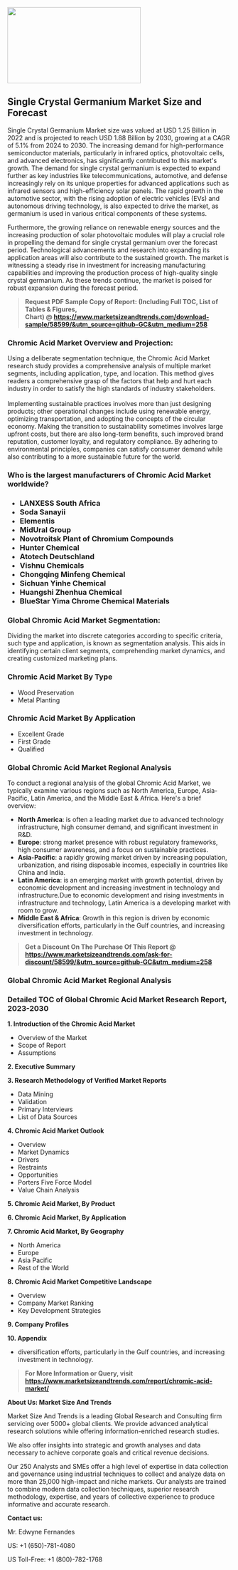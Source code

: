 <p><img class="alignnone size-medium wp-image-20088" src="https://ffe5etoiles.com/wp-content/uploads/2024/12/MST1-300x171.png" alt="" width="300" height="171" /></p><h2>Single Crystal Germanium Market Size and Forecast</h2><p>Single Crystal Germanium Market size was valued at USD 1.25 Billion in 2022 and is projected to reach USD 1.88 Billion by 2030, growing at a CAGR of 5.1% from 2024 to 2030. The increasing demand for high-performance semiconductor materials, particularly in infrared optics, photovoltaic cells, and advanced electronics, has significantly contributed to this market's growth. The demand for single crystal germanium is expected to expand further as key industries like telecommunications, automotive, and defense increasingly rely on its unique properties for advanced applications such as infrared sensors and high-efficiency solar panels. The rapid growth in the automotive sector, with the rising adoption of electric vehicles (EVs) and autonomous driving technology, is also expected to drive the market, as germanium is used in various critical components of these systems.</p><p>Furthermore, the growing reliance on renewable energy sources and the increasing production of solar photovoltaic modules will play a crucial role in propelling the demand for single crystal germanium over the forecast period. Technological advancements and research into expanding its application areas will also contribute to the sustained growth. The market is witnessing a steady rise in investment for increasing manufacturing capabilities and improving the production process of high-quality single crystal germanium. As these trends continue, the market is poised for robust expansion during the forecast period.</p></p><blockquote id="" class=""><strong>Request PDF Sample Copy of Report: (Including Full TOC, List of Tables &amp; Figures, Chart)&nbsp;@&nbsp;<strong><a href="https://www.marketsizeandtrends.com/download-sample/58599/&utm_source=github-GC&utm_medium=258" target="_blank">https://www.marketsizeandtrends.com/download-sample/58599/&utm_source=github-GC&utm_medium=258</a></strong></strong></blockquote><h3 id="" class="">Chromic Acid Market&nbsp;Overview and Projection:</h3><p id="" class="">Using a deliberate segmentation technique, the Chromic Acid Market research study provides a comprehensive analysis of multiple market segments, including application, type, and location. This method gives readers a comprehensive grasp of the factors that help and hurt each industry in order to satisfy the high standards of industry stakeholders. <br /> <br />Implementing sustainable practices involves more than just designing products; other operational changes include using renewable energy, optimizing transportation, and adopting the concepts of the circular economy. Making the transition to sustainability sometimes involves large upfront costs, but there are also long-term benefits, such improved brand reputation, customer loyalty, and regulatory compliance. By adhering to environmental principles, companies can satisfy consumer demand while also contributing to a more sustainable future for the world.</p><h3 id="" class="">Who is the largest manufacturers of&nbsp;Chromic Acid Market worldwide?</h3><h3 class=""><p><ul><li>LANXESS South Africa </li><li> Soda Sanayii </li><li> Elementis </li><li> MidUral Group </li><li> Novotroitsk Plant of Chromium Compounds </li><li> Hunter Chemical </li><li> Atotech Deutschland </li><li> Vishnu Chemicals </li><li> Chongqing Minfeng Chemical </li><li> Sichuan Yinhe Chemical </li><li> Huangshi Zhenhua Chemical </li><li> BlueStar Yima Chrome Chemical Materials</li></ul></p></h3><h3 id="" class="">Global&nbsp;Chromic Acid Market Segmentation:</h3><p id="" class="">Dividing the market into discrete categories according to specific criteria, such type and application, is known as segmentation analysis. This aids in identifying certain client segments, comprehending market dynamics, and creating customized marketing plans.</p><h3 id="" class="">Chromic Acid Market&nbsp;By Type</h3><p><p><ul><li>Wood Preservation </li><li> Metal Planting</p></li></ul></p></p><h3 id="" class="">Chromic Acid Market&nbsp;By Application</h3><p class=""><p><ul><li>Excellent Grade </li><li> First Grade </li><li> Qualified</li></ul></p></p><h3 id="" class="">Global Chromic Acid Market Regional Analysis</h3><p id="" class="">To conduct a regional analysis of the global Chromic Acid Market, we typically examine various regions such as North America, Europe, Asia-Pacific, Latin America, and the Middle East &amp; Africa. Here's a brief overview:</p><ul><li><strong>North America</strong>: is often a leading market due to advanced technology infrastructure, high consumer demand, and significant investment in R&amp;D.</li><li><strong>Europe</strong>: strong market presence with robust regulatory frameworks, high consumer awareness, and a focus on sustainable practices.</li><li><strong>Asia-Pacific</strong>: a rapidly growing market driven by increasing population, urbanization, and rising disposable incomes, especially in countries like China and India.</li><li><strong>Latin America</strong>: is an emerging market with growth potential, driven by economic development and increasing investment in technology and infrastructure.Due to economic development and rising investments in infrastructure and technology, Latin America is a developing market with room to grow.</li><li><strong>Middle East &amp; Africa</strong>: Growth in this region is driven by economic diversification efforts, particularly in the Gulf countries, and increasing investment in technology.</li></ul><blockquote id="" class=""><strong>Get a Discount On The Purchase Of This Report @ <strong><a href="https://www.marketsizeandtrends.com/ask-for-discount/58599/&utm_source=github-GC&utm_medium=258" target="_blank">https://www.marketsizeandtrends.com/ask-for-discount/58599/&utm_source=github-GC&utm_medium=258</a></strong></strong></blockquote><h3 id="" class="">Global Chromic Acid Market Regional Analysis</h3><h3 id="" class="">Detailed TOC of Global Chromic Acid Market Research Report, 2023-2030</h3><p id="" class=""><strong>1. Introduction of the Chromic Acid Market</strong></p><ul><li>Overview of the Market</li><li>Scope of Report</li><li>Assumptions</li></ul><p id="" class=""><strong>2. Executive Summary</strong></p><p id="" class=""><strong>3. Research Methodology of Verified Market Reports</strong></p><ul><li>Data Mining</li><li>Validation</li><li>Primary Interviews</li><li>List of Data Sources</li></ul><p id="" class=""><strong>4. Chromic Acid Market Outlook</strong></p><ul><li>Overview</li><li>Market Dynamics</li><li>Drivers</li><li>Restraints</li><li>Opportunities</li><li>Porters Five Force Model</li><li>Value Chain Analysis</li></ul><p id="" class=""><strong>5. Chromic Acid Market, By Product</strong></p><p id="" class=""><strong>6. Chromic Acid Market, By Application</strong></p><p id="" class=""><strong>7. Chromic Acid Market, By Geography</strong></p><ul><li>North America</li><li>Europe</li><li>Asia Pacific</li><li>Rest of the World</li></ul><p id="" class=""><strong>8. Chromic Acid Market Competitive Landscape</strong></p><ul><li>Overview</li><li>Company Market Ranking</li><li>Key Development Strategies</li></ul><p id="" class=""><strong>9. Company Profiles</strong></p><p id="" class=""><strong>10. Appendix</strong></p><ul><li>diversification efforts, particularly in the Gulf countries, and increasing investment in technology.</li></ul><blockquote id="" class=""><strong>For More Information or Query, visit <strong><strong><a href="https://www.marketsizeandtrends.com/report/chromic-acid-market/" target="_blank">https://www.marketsizeandtrends.com/report/chromic-acid-market/</a></strong></strong></strong></blockquote><p id="" class=""><strong>About Us: Market Size And Trends</strong></p><p id="" class="">Market Size And Trends is a leading Global Research and Consulting firm servicing over 5000+ global clients. We provide advanced analytical research solutions while offering information-enriched research studies.</p><p id="" class="">We also offer insights into strategic and growth analyses and data necessary to achieve corporate goals and critical revenue decisions.</p><p id="" class="">Our 250 Analysts and SMEs offer a high level of expertise in data collection and governance using industrial techniques to collect and analyze data on more than 25,000 high-impact and niche markets. Our analysts are trained to combine modern data collection techniques, superior research methodology, expertise, and years of collective experience to produce informative and accurate research.</p><p id="" class=""><strong>Contact us:</strong></p><p id="" class="">Mr. Edwyne Fernandes</p><p id="" class="">US: +1 (650)-781-4080</p><p id="" class="">US Toll-Free: +1 (800)-782-1768</p>
